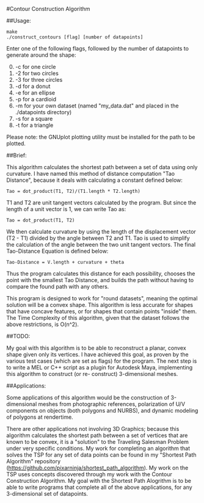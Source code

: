 #Contour Construction Algorithm

##Usage:

```
make
./construct_contours [flag] [number of datapoints]
```
Enter one of the following flags, followed by the number of datapoints
to generate around the shape:

0. -c for one circle
0. -2 for two circles
0. -3 for three circles
0. -d for a donut
0. -e for an ellipse
0. -p for a cardioid
0. -m for your own dataset (named \"my_data.dat\" and placed in the ./datapoints directory)
0. -s for a square
0. -t for a triangle

Please note: the GNUplot plotting utility must be installed for the path to be plotted.

##Brief:

This algorithm calculates the shortest path between a set of data
using only curvature. I have named this method of distance computation
"Tao Distance", because it deals with calculating a constant defined
below:
```
Tao = dot_product(T1, T2)/(T1.length * T2.length)
```
T1 and T2 are unit tangent vectors calculated by the program. But since
the length of a unit vector is 1, we can write Tao as:
```
Tao = dot_product(T1, T2)
```
We then calculate curvature by using the length of the displacement
vector (T2 - T1) divided by the angle between T2 and T1. Tao
is used to simplify the calculation of the angle between the two unit
tangent vectors. The final Tao-Distance Equation is defined below:
```
Tao-Distance = V.length + curvature + theta
```
Thus the program calculates this distance for each possibility,
chooses the point with the smallest Tao Distance, and builds the
path without having to compare the found path with any others.

This program is designed to work for "round datasets", meaning the
optimal solution will be a convex shape. This algorithm is less
accurate for shapes that have concave features, or for shapes that
contain points "inside" them.
The Time Complexity of this algorithm,
given that the dataset follows the above restrictions,
is O(n^2).

##TODO:

My goal with this algorithm is to be able to reconstruct a planar, convex
shape given only its vertices. I have achieved this goal, as proven
by the various test cases (which are set as flags) for the program.
The next step is to write a MEL or C++ script as a plugin for
Autodesk Maya, implementing this algorithm to construct (or re-
construct) 3-dimensional meshes.

##Applications:

Some applications of this algorithm would be
the construction of 3-dimensional meshes from photographic references,
polarization of U/V components on objects (both polygons and NURBS),
and dynamic modeling of polygons at rendertime.

There are other applications not involving 3D Graphics;
because this algorithm calculates the shortest path between a set of
vertices that are known to be convex, it is a "solution"
to the Traveling Salesman Problem under very specific conditions.
My work for completing an algorithm that solves the TSP for
any set of data points can be found in my "Shortest Path
Algorithm" repository (https://github.com/pixarninja/shortest_path_algorithm).
My work on the TSP uses concepts discovered through my work with
the Contour Construction Algorithm. My goal
with the Shortest Path Alogrithm is to be able to write
programs that complete all of the above applications, for any
3-dimensional set of datapoints.
